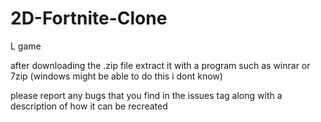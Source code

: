 # 2D-Fortnite-Clone
L game 

after downloading the .zip file extract it with a program such as winrar or 7zip (windows might be able to do this i dont know)

please report any bugs that you find in the issues tag along with a description of how it can be recreated
